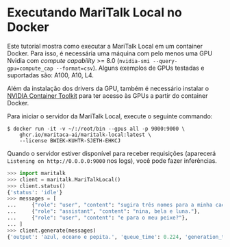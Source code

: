 # Executando MariTalk Local no Docker

Este tutorial mostra como executar a MariTalk Local em um container Docker. Para isso, é necessária uma máquina com pelo menos uma GPU Nvidia com *compute capability* >= 8.0 (`nvidia-smi --query-gpu=compute_cap --format=csv`). Alguns exemplos de GPUs testadas e suportadas são: A100, A10, L4.

Além da instalação dos drivers da GPU, também é necessário instalar o [NVIDIA Container Toolkit](https://docs.nvidia.com/datacenter/cloud-native/container-toolkit/latest/install-guide.html) para ter acesso às GPUs a partir do container Docker.

Para iniciar o servidor da MariTalk Local, execute o seguinte commando:

```console
$ docker run -it -v ~/:/root/bin --gpus all -p 9000:9000 \
    ghcr.io/maritaca-ai/maritalk-local:latest \
    --license BWIEK-KUHTR-SJETH-EHKCJ
```

Quando o servidor estiver disponível para receber requisições (aparecerá `Listening on http://0.0.0.0:9000` nos logs), você pode fazer inferências.

```python
>>> import maritalk
>>> client = maritalk.MariTalkLocal()
>>> client.status()
{'status': 'idle'}
>>> messages = [
...     {"role": "user", "content": "sugira três nomes para a minha cachorra"},
...     {"role": "assistant", "content": "nina, bela e luna."},
...     {"role": "user", "content": "e para o meu peixe?"},
... ]
>>> client.generate(messages)
{'output': 'azul, oceano e pepita.', 'queue_time': 0.224, 'generation_time': 0.407}
```

